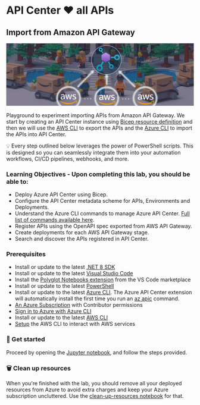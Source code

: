 # API Center ❤️ all APIs

## Import from Amazon API Gateway
![image](../../images/import-from-aws.png)

Playground to experiment importing APIs from Amazon API Gateway. We start by creating an API Center instance using [Bicep resource definition](https://learn.microsoft.com/en-us/azure/templates/microsoft.apicenter/services?pivots=deployment-language-bicep) and then we will use the [AWS CLI](https://docs.aws.amazon.com/cli/latest/userguide/getting-started-install.html) to export the APIs and the [Azure CLI](https://learn.microsoft.com/en-us/cli/azure/apic?view=azure-cli-latest) to import the APIs into API Center.

💡 Every step outlined below leverages the power of PowerShell scripts. This is designed so you can seamlessly integrate them into your automation workflows, CI/CD pipelines, webhooks, and more.

### Learning Objectives - Upon completing this lab, you should be able to:
- Deploy Azure API Center using Bicep.
- Configure the API Center metadata scheme for APIs, Environments and Deployments.
- Understand the Azure CLI commands to manage Azure API Center. [Full list of commands available here](https://learn.microsoft.com/en-us/cli/azure/apic?view=azure-cli-latest).
- Register APIs using the OpenAPI spec exported from AWS API Gateway.
- Create deployments for each AWS API Gateway stage. 
- Search and discover the APIs registered in API Center.

### Prerequisites
- Install or update to the latest [.NET 8 SDK](https://dotnet.microsoft.com/en-us/download)
- Install or update to the latest [Visual Studio Code](https://code.visualstudio.com/)
- Install the [Polyglot Notebooks extension](https://marketplace.visualstudio.com/items?itemName=ms-dotnettools.dotnet-interactive-vscode) from the VS Code marketplace
- Install or update to the latest [PowerShell](https://learn.microsoft.com/en-us/powershell/scripting/install/installing-powershell)
- Install or update to the latest [Azure CLI](https://learn.microsoft.com/en-us/cli/azure/install-azure-cli). The Azure API Center extension will automatically install the first time you run an [az apic](https://learn.microsoft.com/en-us/cli/azure/apic?view=azure-cli-latest) command.
- [An Azure Subscription](https://azure.microsoft.com/en-us/free/) with Contributor permissions
- [Sign in to Azure with Azure CLI](https://learn.microsoft.com/en-us/cli/azure/authenticate-azure-cli-interactively)
- Install or update to the latest [AWS CLI](https://docs.aws.amazon.com/cli/latest/userguide/getting-started-install.html)
- [Setup](https://docs.aws.amazon.com/cli/latest/userguide/getting-started-quickstart.html) the AWS CLI to interact with AWS services

### 🚀 Get started
Proceed by opening the [Jupyter notebook](import-from-aws.ipynb), and follow the steps provided.

### 🗑️ Clean up resources
When you're finished with the lab, you should remove all your deployed resources from Azure to avoid extra charges and keep your Azure subscription uncluttered.
Use the [clean-up-resources notebook](clean-up-resources.ipynb) for that.